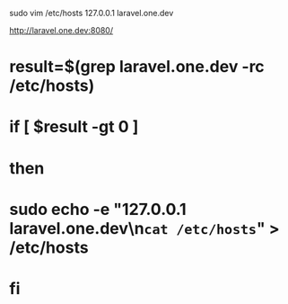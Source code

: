 sudo vim /etc/hosts
127.0.0.1 laravel.one.dev


http://laravel.one.dev:8080/


# result=$(grep laravel.one.dev -rc /etc/hosts)
# if [ $result -gt 0 ]
# then
#     sudo echo -e "127.0.0.1 laravel.one.dev\n`cat /etc/hosts`" > /etc/hosts
# fi
